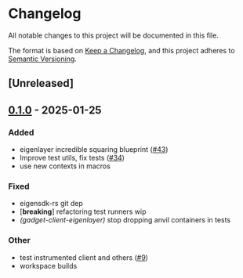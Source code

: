 # Changelog

All notable changes to this project will be documented in this file.

The format is based on [Keep a Changelog](https://keepachangelog.com/en/1.0.0/),
and this project adheres to [Semantic Versioning](https://semver.org/spec/v2.0.0.html).

## [Unreleased]

## [0.1.0](https://github.com/tangle-network/gadget/releases/tag/gadget-anvil-testing-utils-v0.1.0) - 2025-01-25

### Added

- eigenlayer incredible squaring blueprint ([#43](https://github.com/tangle-network/gadget/pull/43))
- Improve test utils, fix tests ([#34](https://github.com/tangle-network/gadget/pull/34))
- use new contexts in macros

### Fixed

- eigensdk-rs git dep
- [**breaking**] refactoring test runners wip
- *(gadget-client-eigenlayer)* stop dropping anvil containers in tests

### Other

- test instrumented client and others ([#9](https://github.com/tangle-network/gadget/pull/9))
- workspace builds
